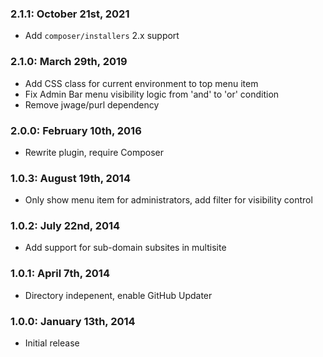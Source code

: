### 2.1.1: October 21st, 2021
* Add `composer/installers` 2.x support

### 2.1.0: March 29th, 2019
* Add CSS class for current environment to top menu item
* Fix Admin Bar menu visibility logic from 'and' to 'or' condition
* Remove jwage/purl dependency

### 2.0.0: February 10th, 2016
* Rewrite plugin, require Composer

### 1.0.3: August 19th, 2014
* Only show menu item for administrators, add filter for visibility control

### 1.0.2: July 22nd, 2014
* Add support for sub-domain subsites in multisite

### 1.0.1: April 7th, 2014
* Directory indepenent, enable GitHub Updater

### 1.0.0: January 13th, 2014
* Initial release
